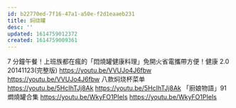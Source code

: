 ```yaml
---
id: b22770ed-7f16-47a1-a50e-f2d1eaaeb231
title: 焖烧罐
desc: ''
updated: 1614759012372
created: 1614759009361
---
```


7 分鐘午餐！上班族都在瘋的「悶燒罐健康料理」免開火省電攜帶方便！健康 2.0 20141123(完整版)
https://youtu.be/VVUJo4J6fbw
https://youtu.be/VVUJo4J6fbw
八款焖烧杯菜单
https://youtu.be/5HcIhTJj8Ak
https://youtu.be/5HcIhTJj8Ak
「廚娘物語」91 燜燒罐合集
https://youtu.be/WkyFO1PIeIs
https://youtu.be/WkyFO1PIeIs

